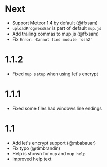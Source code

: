 # Next
- Support Meteor 1.4 by default (@ffxsam)
- `uploadProgressBar` is part of default `mup.js`
- Add trailing commas to mup.js (@ffxsam)
- Fix `Error: Cannot find module 'ssh2'`

# 1.1.2 
- Fixed `mup setup` when using let's encrypt 

# 1.1.1
- Fixed some files had windows line endings

# 1.1

- Add let's encrypt support (@mbabauer)
- Fix typo (@timbrandin)
- Help is shown for `mup` and `mup help`
- Improved help text